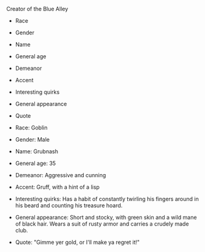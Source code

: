 Creator of the Blue Alley

-   Race
-   Gender
-   Name
-   General age
-   Demeanor
-   Accent 
-   Interesting quirks 
-   General appearance
-   Quote

-   Race: Goblin
-   Gender: Male
-   Name: Grubnash
-   General age: 35
-   Demeanor: Aggressive and cunning
-   Accent: Gruff, with a hint of a lisp
-   Interesting quirks: Has a habit of constantly twirling his fingers around in his beard and counting his treasure hoard.
-   General appearance: Short and stocky, with green skin and a wild mane of black hair. Wears a suit of rusty armor and carries a crudely made club.
-   Quote: "Gimme yer gold, or I'll make ya regret it!"